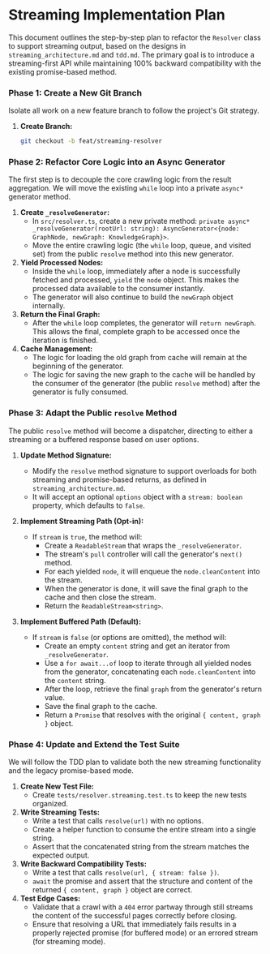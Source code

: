 # Streaming Implementation Plan

This document outlines the step-by-step plan to refactor the `Resolver` class to support streaming output, based on the designs in `streaming_architecture.md` and `tdd.md`. The primary goal is to introduce a streaming-first API while maintaining 100% backward compatibility with the existing promise-based method.

### Phase 1: Create a New Git Branch

Isolate all work on a new feature branch to follow the project's Git strategy.

1.  **Create Branch:**
    ```bash
    git checkout -b feat/streaming-resolver
    ```

### Phase 2: Refactor Core Logic into an Async Generator

The first step is to decouple the core crawling logic from the result aggregation. We will move the existing `while` loop into a private `async*` generator method.

1.  **Create `_resolveGenerator`:**
    *   In `src/resolver.ts`, create a new private method: `private async* _resolveGenerator(rootUrl: string): AsyncGenerator<{node: GraphNode, newGraph: KnowledgeGraph}>`.
    *   Move the entire crawling logic (the `while` loop, queue, and visited set) from the public `resolve` method into this new generator.
2.  **Yield Processed Nodes:**
    *   Inside the `while` loop, immediately after a node is successfully fetched and processed, `yield` the `node` object. This makes the processed data available to the consumer instantly.
    *   The generator will also continue to build the `newGraph` object internally.
3.  **Return the Final Graph:**
    *   After the `while` loop completes, the generator will `return newGraph`. This allows the final, complete graph to be accessed once the iteration is finished.
4.  **Cache Management:**
    *   The logic for loading the old graph from cache will remain at the beginning of the generator.
    *   The logic for saving the new graph to the cache will be handled by the consumer of the generator (the public `resolve` method) after the generator is fully consumed.

### Phase 3: Adapt the Public `resolve` Method

The public `resolve` method will become a dispatcher, directing to either a streaming or a buffered response based on user options.

1.  **Update Method Signature:**
    *   Modify the `resolve` method signature to support overloads for both streaming and promise-based returns, as defined in `streaming_architecture.md`.
    *   It will accept an optional `options` object with a `stream: boolean` property, which defaults to `false`.

2.  **Implement Streaming Path (Opt-in):**
    *   If `stream` is `true`, the method will:
        *   Create a `ReadableStream` that wraps the `_resolveGenerator`.
        *   The stream's `pull` controller will call the generator's `next()` method.
        *   For each yielded `node`, it will enqueue the `node.cleanContent` into the stream.
        *   When the generator is done, it will save the final graph to the cache and then close the stream.
        *   Return the `ReadableStream<string>`.

3.  **Implement Buffered Path (Default):**
    *   If `stream` is `false` (or options are omitted), the method will:
        *   Create an empty `content` string and get an iterator from `_resolveGenerator`.
        *   Use a `for await...of` loop to iterate through all yielded nodes from the generator, concatenating each `node.cleanContent` into the `content` string.
        *   After the loop, retrieve the final `graph` from the generator's return value.
        *   Save the final graph to the cache.
        *   Return a `Promise` that resolves with the original `{ content, graph }` object.

### Phase 4: Update and Extend the Test Suite

We will follow the TDD plan to validate both the new streaming functionality and the legacy promise-based mode.

1.  **Create New Test File:**
    *   Create `tests/resolver.streaming.test.ts` to keep the new tests organized.
2.  **Write Streaming Tests:**
    *   Write a test that calls `resolve(url)` with no options.
    *   Create a helper function to consume the entire stream into a single string.
    *   Assert that the concatenated string from the stream matches the expected output.
3.  **Write Backward Compatibility Tests:**
    *   Write a test that calls `resolve(url, { stream: false })`.
    *   `await` the promise and assert that the structure and content of the returned `{ content, graph }` object are correct.
4.  **Test Edge Cases:**
    *   Validate that a crawl with a `404` error partway through still streams the content of the successful pages correctly before closing.
    *   Ensure that resolving a URL that immediately fails results in a properly rejected promise (for buffered mode) or an errored stream (for streaming mode).
